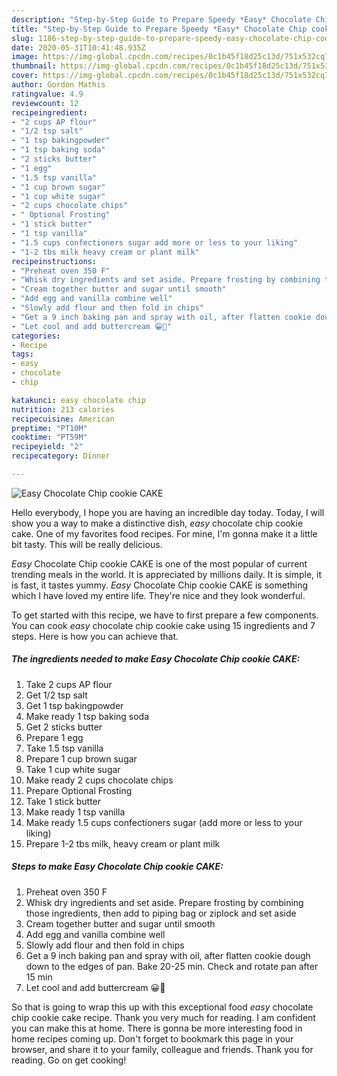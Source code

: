 ```yaml
---
description: "Step-by-Step Guide to Prepare Speedy *Easy* Chocolate Chip cookie CAKE"
title: "Step-by-Step Guide to Prepare Speedy *Easy* Chocolate Chip cookie CAKE"
slug: 1186-step-by-step-guide-to-prepare-speedy-easy-chocolate-chip-cookie-cake
date: 2020-05-31T10:41:48.935Z
image: https://img-global.cpcdn.com/recipes/0c1b45f18d25c13d/751x532cq70/easy-chocolate-chip-cookie-cake-recipe-main-photo.jpg
thumbnail: https://img-global.cpcdn.com/recipes/0c1b45f18d25c13d/751x532cq70/easy-chocolate-chip-cookie-cake-recipe-main-photo.jpg
cover: https://img-global.cpcdn.com/recipes/0c1b45f18d25c13d/751x532cq70/easy-chocolate-chip-cookie-cake-recipe-main-photo.jpg
author: Gordon Mathis
ratingvalue: 4.9
reviewcount: 12
recipeingredient:
- "2 cups AP flour"
- "1/2 tsp salt"
- "1 tsp bakingpowder"
- "1 tsp baking soda"
- "2 sticks butter"
- "1 egg"
- "1.5 tsp vanilla"
- "1 cup brown sugar"
- "1 cup white sugar"
- "2 cups chocolate chips"
- " Optional Frosting"
- "1 stick butter"
- "1 tsp vanilla"
- "1.5 cups confectioners sugar add more or less to your liking"
- "1-2 tbs milk heavy cream or plant milk"
recipeinstructions:
- "Preheat oven 350 F"
- "Whisk dry ingredients and set aside. Prepare frosting by combining those ingredients, then add to piping bag or ziplock and set aside"
- "Cream together butter and sugar until smooth"
- "Add egg and vanilla combine well"
- "Slowly add flour and then fold in chips"
- "Get a 9 inch baking pan and spray with oil, after flatten cookie dough down to the edges of pan. Bake 20-25 min. Check and rotate pan after 15 min"
- "Let cool and add buttercream 😀🍪"
categories:
- Recipe
tags:
- easy
- chocolate
- chip

katakunci: easy chocolate chip 
nutrition: 213 calories
recipecuisine: American
preptime: "PT10M"
cooktime: "PT59M"
recipeyield: "2"
recipecategory: Dinner

---
```



![*Easy* Chocolate Chip cookie CAKE](https://img-global.cpcdn.com/recipes/0c1b45f18d25c13d/751x532cq70/easy-chocolate-chip-cookie-cake-recipe-main-photo.jpg)

Hello everybody, I hope you are having an incredible day today. Today, I will show you a way to make a distinctive dish, *easy* chocolate chip cookie cake. One of my favorites food recipes. For mine, I'm gonna make it a little bit tasty. This will be really delicious.

*Easy* Chocolate Chip cookie CAKE is one of the most popular of current trending meals in the world. It is appreciated by millions daily. It is simple, it is fast, it tastes yummy. *Easy* Chocolate Chip cookie CAKE is something which I have loved my entire life. They're nice and they look wonderful.




To get started with this recipe, we have to first prepare a few components. You can cook *easy* chocolate chip cookie cake using 15 ingredients and 7 steps. Here is how you can achieve that.

<!--inarticleads1-->

##### The ingredients needed to make *Easy* Chocolate Chip cookie CAKE:

1. Take 2 cups AP flour
1. Get 1/2 tsp salt
1. Get 1 tsp bakingpowder
1. Make ready 1 tsp baking soda
1. Get 2 sticks butter
1. Prepare 1 egg
1. Take 1.5 tsp vanilla
1. Prepare 1 cup brown sugar
1. Take 1 cup white sugar
1. Make ready 2 cups chocolate chips
1. Prepare  Optional Frosting
1. Take 1 stick butter
1. Make ready 1 tsp vanilla
1. Make ready 1.5 cups confectioners sugar (add more or less to your liking)
1. Prepare 1-2 tbs milk, heavy cream or plant milk




<!--inarticleads2-->

##### Steps to make *Easy* Chocolate Chip cookie CAKE:

1. Preheat oven 350 F
1. Whisk dry ingredients and set aside. Prepare frosting by combining those ingredients, then add to piping bag or ziplock and set aside
1. Cream together butter and sugar until smooth
1. Add egg and vanilla combine well
1. Slowly add flour and then fold in chips
1. Get a 9 inch baking pan and spray with oil, after flatten cookie dough down to the edges of pan. Bake 20-25 min. Check and rotate pan after 15 min
1. Let cool and add buttercream 😀🍪




So that is going to wrap this up with this exceptional food *easy* chocolate chip cookie cake recipe. Thank you very much for reading. I am confident you can make this at home. There is gonna be more interesting food in home recipes coming up. Don't forget to bookmark this page in your browser, and share it to your family, colleague and friends. Thank you for reading. Go on get cooking!

